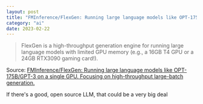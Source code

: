 ```yaml
---
layout: post
title: "FMInference/FlexGen: Running large language models like OPT-175B/GPT-3 on a single GPU. Focusing on high-throughput large-batch generation"
category: "ai"
date: 2023-02-22
---
```


>FlexGen is a high-throughput generation engine for running large language models with limited GPU memory (e.g., a 16GB T4 GPU or a 24GB RTX3090 gaming card!).

Source: [FMInference/FlexGen: Running large language models like OPT-175B/GPT-3 on a single GPU. Focusing on high-throughput large-batch generation.](https://github.com/FMInference/FlexGen)

If there's a good, open source LLM, that could be a very big deal
